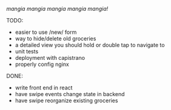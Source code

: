 *mangia mangia mangia mangia mangia!*

TODO: 
  * easier to use /new/ form
  * way to hide/delete old groceries
  * a detailed view you should hold or double tap to navigate to
  * unit tests
  * deployment with capistrano
  * properly config nginx

DONE:
  * write front end in react
  * have swipe events change state in backend
  * have swipe reorganize existing groceries

